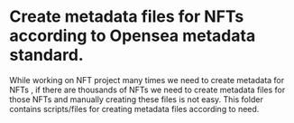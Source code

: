 # Create metadata files for NFTs according to Opensea metadata standard.
While working on NFT project many times we need to create metadata for NFTs , if there are thousands of NFTs we need to create metadata files for those NFTs and
manually creating these files is not easy. This folder contains scripts/files for creating metadata files according to need. 
